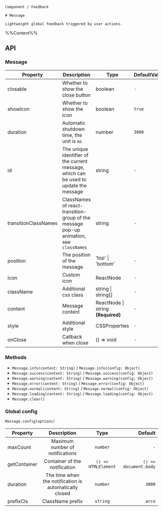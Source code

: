 `````
Component / Feedback

# Message

Lightweight global feedback triggered by user actions.
`````

%%Content%%

## API

### Message

|Property|Description|Type|DefaultValue|
|---|---|---|---|
|closable|Whether to show the close button|boolean |`-`|
|showIcon|Whether to show the icon|boolean |`true`|
|duration|Automatic shutdown time, the unit is `ms`|number |`3000`|
|id|The unique identifier of the current message, which can be used to update the message|string |`-`|
|transitionClassNames|ClassNames of react-transition-group of the message pop-up animation, see `classNames`|string |`-`|
|position|The position of the message|'top' \| 'bottom' |`-`|
|icon|Custom icon|ReactNode |`-`|
|className|Additional css class|string \| string[] |`-`|
|content|Message content|ReactNode \| string  **(Required)**|`-`|
|style|Additional style|CSSProperties |`-`|
|onClose|Callback when close|() => void |`-`|

### Methods

- `Message.info(content: String)` / `Message.info(config: Object)`
- `Message.success(content: String)` / `Message.success(config: Object)`
- `Message.warning(content: String)` / `Message.warning(config: Object)`
- `Message.error(content: String)` / `Message.error(config: Object)`
- `Message.normal(content: String)` / `Message.normal(config: Object)`
- `Message.loading(content: String)` / `Message.loading(config: Object)`
- `Message.clear()`

### Global config

`Message.config(options)`

|Property|Description|Type|Default|
|---|:---:|:---:|---:|
|maxCount|Maximum number of notifications|`number`|`-`|
|getContainer|Container of the notification|`() => HTMLElement`|`() => document.body`|
|duration|The time when the notification is automatically closed|`number`|`3000`|
|prefixCls|ClassName prefix|`string`|`arco`|
